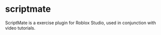 # scriptmate
ScriptMate is a exercise plugin for Roblox Studio, used in conjunction with video tutorials.
